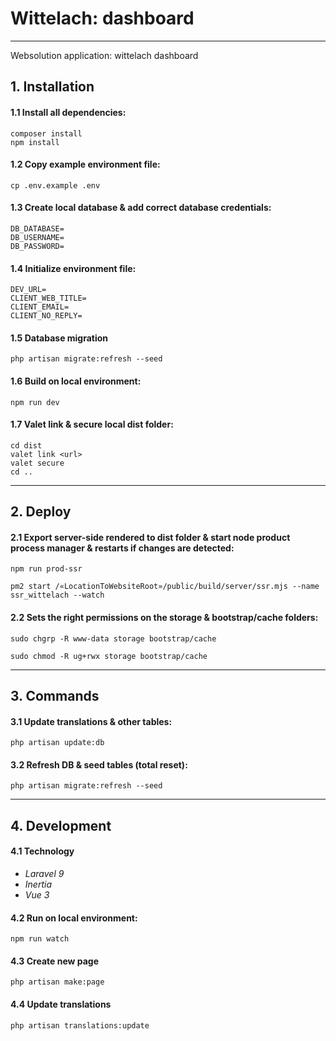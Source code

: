 # Wittelach: dashboard
___

Websolution application: wittelach dashboard


## 1. Installation

#### 1.1 Install all dependencies:
```
composer install
npm install
```

#### 1.2 Copy example environment file:
```
cp .env.example .env
```

#### 1.3 Create local database & add correct database credentials:
```
DB_DATABASE=
DB_USERNAME=
DB_PASSWORD=
```

#### 1.4 Initialize environment file:
```
DEV_URL=
CLIENT_WEB_TITLE=
CLIENT_EMAIL=
CLIENT_NO_REPLY=
```

#### 1.5 Database migration
```
php artisan migrate:refresh --seed
```

#### 1.6 Build on local environment:
```
npm run dev
```

#### 1.7 Valet link & secure local dist folder:
```
cd dist
valet link <url>
valet secure
cd ..
```
___
## 2. Deploy

#### 2.1 Export server-side rendered to dist folder & start node product process manager & restarts if changes are detected:
```
npm run prod-ssr

pm2 start /«LocationToWebsiteRoot»/public/build/server/ssr.mjs --name ssr_wittelach --watch
```

#### 2.2 Sets the right permissions on the storage & bootstrap/cache folders:
```
sudo chgrp -R www-data storage bootstrap/cache

sudo chmod -R ug+rwx storage bootstrap/cache
```
___
## 3. Commands

#### 3.1 Update translations & other tables:
```
php artisan update:db
```

#### 3.2 Refresh DB & seed tables (total reset):
```
php artisan migrate:refresh --seed
```
___
## 4. Development
#### 4.1 Technology
* <i>Laravel 9</i>
* <i>Inertia</i>
* <i>Vue 3</i>


#### 4.2 Run on local environment:
```
npm run watch
```

#### 4.3 Create new page
```
php artisan make:page
```

#### 4.4 Update translations
```
php artisan translations:update
```
